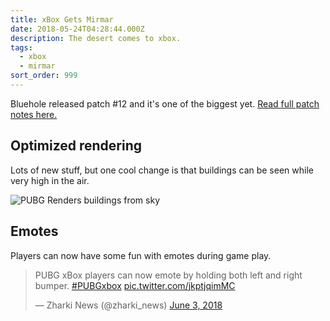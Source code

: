 ```yaml
---
title: xBox Gets Mirmar
date: 2018-05-24T04:28:44.000Z
description: The desert comes to xbox.
tags:
  - xbox
  - mirmar
sort_order: 999
---
```

Bluehole released patch #12 and it's one of the biggest yet. [Read full patch notes here.](https://forums.playbattlegrounds.com/topic/242318-xbox-game-preview-may-update/)

## Optimized rendering
Lots of new stuff, but one cool change is that buildings can be seen while very
high in the air.

![PUBG Renders buildings from sky](/img/buildings_sky.jpg)

## Emotes
Players can now have some fun with emotes during game play.

<blockquote class="twitter-tweet" data-lang="en"><p lang="en" dir="ltr">PUBG xBox players can now emote by holding both left and right bumper. <a href="https://twitter.com/hashtag/PUBGxbox?src=hash&amp;ref_src=twsrc%5Etfw">#PUBGxbox</a> <a href="https://t.co/jkptjqimMC">pic.twitter.com/jkptjqimMC</a></p>&mdash; Zharki News (@zharki_news) <a href="https://twitter.com/zharki_news/status/1003393807302451205?ref_src=twsrc%5Etfw">June 3, 2018</a></blockquote>
<script async src="https://platform.twitter.com/widgets.js" charset="utf-8"></script>
